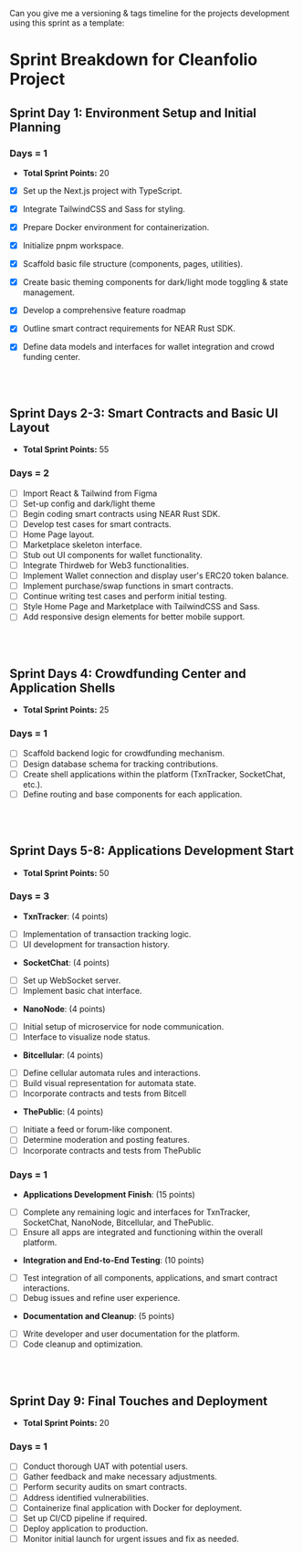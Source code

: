 Can you give me a versioning & tags timeline for the projects development using this sprint as a template:

# Sprint Breakdown for Cleanfolio Project

## Sprint Day 1: Environment Setup and Initial Planning

### Days = 1

- **Total Sprint Points:** 20

- [x] Set up the Next.js project with TypeScript.
- [x] Integrate TailwindCSS and Sass for styling.
- [x] Prepare Docker environment for containerization.
- [x] Initialize pnpm workspace.
- [x] Scaffold basic file structure (components, pages, utilities).
- [x] Create basic theming components for dark/light mode toggling & state management.

- [x] Develop a comprehensive feature roadmap
- [x] Outline smart contract requirements for NEAR Rust SDK.
- [x] Define data models and interfaces for wallet integration and crowd funding center.

<br></br>

## Sprint Days 2-3: Smart Contracts and Basic UI Layout

- **Total Sprint Points:** 55

### Days =  2

- [ ] Import React & Tailwind from Figma
- [ ] Set-up config and dark/light theme
- [ ] Begin coding smart contracts using NEAR Rust SDK.
- [ ] Develop test cases for smart contracts.
- [ ] Home Page layout.
- [ ] Marketplace skeleton interface.
- [ ] Stub out UI components for wallet functionality.
- [ ] Integrate Thirdweb for Web3 functionalities.
- [ ] Implement Wallet connection and display user's ERC20 token balance.
- [ ] Implement purchase/swap functions in smart contracts.
- [ ] Continue writing test cases and perform initial testing.
- [ ] Style Home Page and Marketplace with TailwindCSS and Sass.
- [ ] Add responsive design elements for better mobile support.

<br></br>

## Sprint Days 4: Crowdfunding Center and Application Shells

- **Total Sprint Points:** 25

### Days = 1

- [ ] Scaffold backend logic for crowdfunding mechanism.
- [ ] Design database schema for tracking contributions.
- [ ] Create shell applications within the platform (TxnTracker, SocketChat, etc.).
- [ ] Define routing and base components for each application.

<br></br>

## Sprint Days 5-8: Applications Development Start

- **Total Sprint Points:** 50

### Days = 3

- **TxnTracker**: (4 points)
- [ ] Implementation of transaction tracking logic.
- [ ] UI development for transaction history.

- **SocketChat**: (4 points)
- [ ] Set up WebSocket server.
- [ ] Implement basic chat interface.

- **NanoNode**: (4 points)
- [ ] Initial setup of microservice for node communication.
- [ ] Interface to visualize node status.

- **Bitcellular**: (4 points)
- [ ] Define cellular automata rules and interactions.
- [ ] Build visual representation for automata state.
- [ ] Incorporate contracts and tests from Bitcell

- **ThePublic**: (4 points)
- [ ] Initiate a feed or forum-like component.
- [ ] Determine moderation and posting features.
- [ ] Incorporate contracts and tests from ThePublic

### Days = 1

- **Applications Development Finish**: (15 points)
- [ ] Complete any remaining logic and interfaces for TxnTracker, SocketChat, NanoNode, Bitcellular, and ThePublic.
- [ ] Ensure all apps are integrated and functioning within the overall platform.

- **Integration and End-to-End Testing**: (10 points)
- [ ] Test integration of all components, applications, and smart contract interactions.
- [ ] Debug issues and refine user experience.

- **Documentation and Cleanup**: (5 points)
- [ ] Write developer and user documentation for the platform.
- [ ] Code cleanup and optimization.

<br></br>

## Sprint Day 9: Final Touches and Deployment

- **Total Sprint Points:** 20

### Days = 1

- [ ] Conduct thorough UAT with potential users.
- [ ] Gather feedback and make necessary adjustments.
- [ ] Perform security audits on smart contracts.
- [ ] Address identified vulnerabilities.
- [ ] Containerize final application with Docker for deployment.
- [ ] Set up CI/CD pipeline if required.
- [ ] Deploy application to production.
- [ ] Monitor initial launch for urgent issues and fix as needed.
